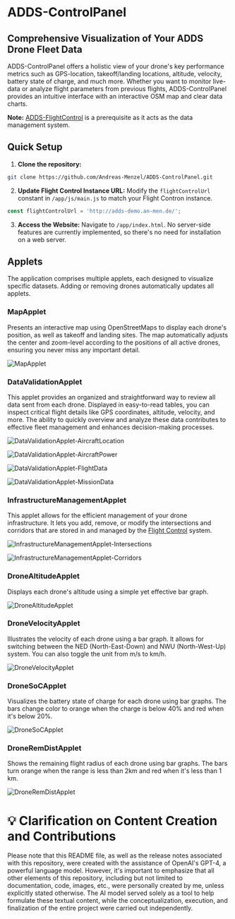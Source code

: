 # ADDS-ControlPanel

## Comprehensive Visualization of Your ADDS Drone Fleet Data

ADDS-ControlPanel offers a holistic view of your drone's key performance metrics
such as GPS-location, takeoff/landing locations, altitude, velocity, battery
state of charge, and much more. Whether you want to monitor live-data or
analyze flight parameters from previous flights, ADDS-ControlPanel provides an
intuitive interface with an interactive OSM map and clear data charts.

**Note:** [ADDS-FlightControl](https://github.com/Andreas-Menzel/ADDS-FlightControl)
is a prerequisite as it acts as the data management system.

## Quick Setup

1. **Clone the repository:**

```bash
git clone https://github.com/Andreas-Menzel/ADDS-ControlPanel.git
```

2. **Update Flight Control Instance URL:** Modify the `flightControlUrl` constant
in `/app/js/main.js` to match your Flight Contron instance.

```javascript
const flightControlUrl = 'http://adds-demo.an-men.de/';
```

3. **Access the Website:** Navigate to `/app/index.html`. No server-side
features are currently implemented, so there's no need for installation on a web
server.

## Applets

The application comprises multiple applets, each designed to visualize specific
datasets. Adding or removing drones automatically updates all applets.

### MapApplet

Presents an interactive map using OpenStreetMaps to display each drone's
position, as well as takeoff and landing sites. The map automatically adjusts
the center and zoom-level according to the positions of all active drones,
ensuring you never miss any important detail.

![MapApplet](images/MapApplet.png)

### DataValidationApplet

This applet provides an organized and straightforward way to review all data
sent from each drone. Displayed in easy-to-read tables, you can inspect critical
flight details like GPS coordinates, altitude, velocity, and more. The ability
to quickly overview and analyze these data contributes to effective fleet
management and enhances decision-making processes.

![DataValidationApplet-AircraftLocation](images/DataValidationApplet_AircraftLocation.png)

![DataValidationApplet-AircraftPower](images/DataValidationApplet_AircraftPower.png)

![DataValidationApplet-FlightData](images/DataValidationApplet_FlightData.png)

![DataValidationApplet-MissionData](images/DataValidationApplet_MissionData.png)

### InfrastructureManagementApplet

This applet allows for the efficient management of your drone infrastructure. It
lets you add, remove, or modify the intersections and corridors that are stored
in and managed by the [Flight Control](https://github.com/Andreas-Menzel/ADDS-FlightControl)
system.

![InfrastructureManagementApplet-Intersections](images/InfrastructureManagementApplet_Intersections.png)

![InfrastructureManagementApplet-Corridors](images/InfrastructureManagementApplet_Corridors.png)

### DroneAltitudeApplet

Displays each drone's altitude using a simple yet effective bar graph.

![DroneAltitudeApplet](images/DroneAltitudeApplet.png)

### DroneVelocityApplet

Illustrates the velocity of each drone using a bar graph. It allows for
switching between the NED (North-East-Down) and NWU (North-West-Up) system. You
can also toggle the unit from m/s to km/h.

![DroneVelocityApplet](images/DroneVelocityApplet.png)

### DroneSoCApplet

Visualizes the battery state of charge for each drone using bar graphs. The bars
change color to orange when the charge is below 40% and red when it's below 20%.

![DroneSoCApplet](images/DroneSoCApplet.png)

### DroneRemDistApplet

Shows the remaining flight radius of each drone using bar graphs. The bars turn
orange when the range is less than 2km and red when it's less than 1 km.

![DroneRemDistApplet](images/DroneRemDistApplet.png)

# 💡 Clarification on Content Creation and Contributions

Please note that this README file, as well as the release notes associated with
this repository, were created with the assistance of OpenAI's GPT-4, a powerful
language model. However, it's important to emphasize that all other elements of
this repository, including but not limited to documentation, code, images, etc.,
were personally created by me, unless explicitly stated otherwise. The AI model
served solely as a tool to help formulate these textual content, while the
conceptualization, execution, and finalization of the entire project were
carried out independently.
